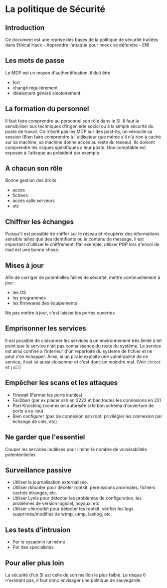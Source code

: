 # La politique de Sécurité

## Introduction
Ce document est une reprise des bases de la politique de sécurité traitées dans Ethical Hack - Apprendre l'attaque pour mieux se défendre - ENI

## Les mots de passe
Le MDP est un moyen d'authentification, il doit être
* fort
* changé régulièrement
* idéalement généré aléatoirement.

## La formation du personnel
Il faut faire comprendre au personnel son rôle dans le SI. Il faut le sensibiliser aux techniques d'ingenierie social ou à la simple sécurité du poste de travail. On n'écrit pas les MDP sur des post-its, on vérouille sa session (Bien faire comprendre à l'utilisateur que même s'il n'a rien à caché sur sa machine, sa machine donne accès au reste du réseau). Ils doivent comprendre les risques spécifiques à leur poste. Une comptable est exposée à l'attaque au président par exemple.

## A chacun son rôle
Bonne gestion des droits
* accès
* fichiers
* accès salle serveurs
* etc

## Chiffrer les échanges
Puisqu'il est possible de sniffer sur le réseau et récupérer des informations sensible telles que des identifiants ou le contenu de message, il est important d'utiliser le chiffrement. Par exemple, utiliser PGP lors d'envoi de mail est une bonne chose.

## Mises à jour
Afin de corriger de potentielles failles de sécurité, mettre continuellement à jour :
* les OS
* les programmes
* les firmwares des équipements  

Ne pas mettre à jour, c'est laisser les portes ouvertes

## Emprisonner les services
Il est possible de cloisonner les services à un environnement très limité à tel point que le service n'ait pas connaissance du reste du système. Le service est ainsi confiné à l'interieur d'un repertoire du systeme de fichier et ne peut s'en échapper. Ainsi, si un pirate exploite une vulnérabilité de ce service, il est lui aussi cloisonner et c'est donc un moindre mal. (Voir `chroot` et `jail`)

## Empêcher les scans et les attaques
* Firewall (Fermer les ports inutiles)
* Fail2ban (par ex placer ssh en 2222 et ban toutes les connexions en 22)
* Port Knocking (connexion autorisée si le bon schéma d'ouverture de ports a eu lieu)
* Bien configurer (pas de connexion ssh root, privilégier les connexion par échange de clés, etc)

## Ne garder que l'essentiel
Couper les services inutilisés pour limiter le nombre de vulnérabilités potententielles

## Surveillance passive
* Utiliser la journalisation externalisée.
* Utiliser rkhunter pour déceler rootkit, permissions anormales, fichiers cachés étranges, etc.
* Utiliser Lynis pour détecter les problèmes de configuration, les problèmes de version logiciel, noyaux, etc.
* Utiliser chkrootkit pour détecter les rootkit, vérifier les logs supprimés/modifiés de wtmp, utmp, lastlog, etc.

## Les tests d'intrusion
* Par le sysadmin lui même
* Par des spécialistes

## Pour aller plus loin
La sécurité d'un SI est celle de son maillon le plus faible. Le risque 0 n'existant pas, il faut donc envisager une politique de sauvegarde.
